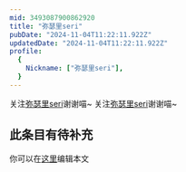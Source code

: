 ```yaml
---
mid: 3493087900862920
title: "弥瑟里seri"
pubDate: "2024-11-04T11:22:11.922Z"
updatedDate: "2024-11-04T11:22:11.922Z"
profile:
  {
    Nickname: ["弥瑟里seri"],
  }
---
```


关注[弥瑟里seri](https://space.bilibili.com/3493087900862920)谢谢喵~ 关注[弥瑟里seri](https://space.bilibili.com/3493087900862920)谢谢喵~

## 此条目有待补充
你可以在[这里](https://github.com/Yuhanawa/VTuber.ICU/edit/master/src/content/v/弥瑟里seri/index.md)编辑本文
